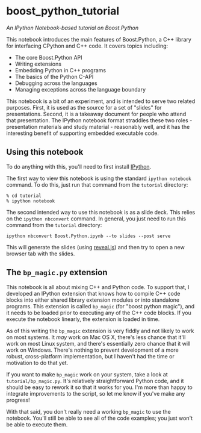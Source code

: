 boost_python_tutorial
=====================

*An IPython Notebook-based tutorial on Boost.Python*

This notebook introduces the main features of Boost.Python, a C++ library for interfacing CPython and C++ code. It covers topics including:

 * The core Boost.Python API
 * Writing extensions
 * Embedding Python in C++ programs
 * The basics of the Python C-API
 * Debugging across the languages
 * Managing exceptions across the language boundary

This notebook is a bit of an experiment, and is intended to serve two related purposes. First, it is used as the source for a set of "slides" for presentations. Second, it is a takeaway document for people who attend that presentation. The IPython notebook format straddles these two roles - presentation materials and study material - reasonably well, and it has the interesting benefit of supporting embedded executable code.

Using this notebook
-------------------

To do anything with this, you'll need to first install [IPython](http://ipython.org/).

The first way to view this notebook is using the standard `ipython notebook` command. To do this, just run that command from the `tutorial` directory:

```
% cd tutorial
% ipython notebook
```

The second intended way to use this notebook is as a slide deck. This relies on the `ipython nbconvert` command. In general, you just need to run this command from the `tutorial` directory:

```
ipython nbconvert Boost.Python.ipynb --to slides --post serve
```

This will generate the slides (using [reveal.js](http://lab.hakim.se/reveal-js/#/)) and then try to open a new browser tab with the slides.

The `bp_magic.py` extension
---------------------------

This notebook is all about mixing C++ and Python code. To support that, I developed an IPython extension that knows how to compile C++ code blocks into either shared library extension modules or into standalone programs. This extension is called `bp_magic` (for "boost python magic"), and it needs to be loaded prior to executing any of the C++ code blocks. If you execute the notebook linearly, the extension is loaded in time.

As of this writing the `bp_magic` extension is very fiddly and not likely to work on most systems. It *may* work on Mac OS X, there's less chance that it'll work on most Linux system, and there's essentially zero chance that it will work on Windows. There's nothing to prevent development of a more robust, cross-platform implementation, but I haven't had the time or motivation to do that yet.

If you want to make `bp_magic` work on your system, take a look at `tutorial/bp_magic.py`. It's relatively straightforward Python code, and it should be easy to rework it so that it works for you. I'm more than happy to integrate improvements to the script, so let me know if you've make any progress!

With that said, you don't really need a working `bp_magic` to use the notebook. You'll still be able to see all of the code examples; you just won't be able to execute them.
